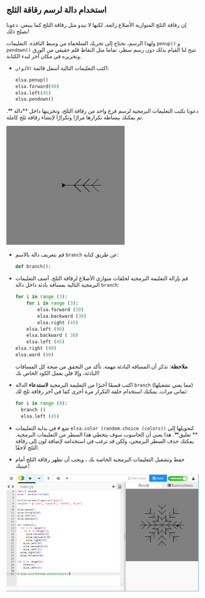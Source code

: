 ## استخدام دالة لرسم رقاقة الثلج

إن رقاقة الثلج المتوازية الأضلاع رائعة، لكنها لا تبدو مثل رقاقة الثلج كما ينبغي. دعونا نصلح ذلك!

ولهذا الرسم، نحتاج إلى تحريك السلحفاة من وسط النافذة. التعليمات `penup()` و `pendown()` تتيح لنا القيام بذلك دون رسم سطر، تماما مثل التقاط قلم حقيقي من الورق وتحريره في مكان آخر لبدء الكتابة.

- اكتب التعليمات التالية أسفل قائمة ` الألوان `:
    
    ```python
    elsa.penup()
    elsa.forward(90)
    elsa.left(45)
    elsa.pendown()
    ```

دعونا نكتب التعليمات البرمجية لرسم فرع واحد من رقاقة الثلج، وتخزينها داخل **دالة **. ثم يمكنك ببساطة تكرارها مرارًا وتكرارًا لإنشاء رقاقة ثلج كاملة.

![branch](images/branch.PNG)

- قم بتعريف دالة بالاسم ` branch ` عن طريق كتابة:
    
    ```python
    def branch():
    ```

- قم بإزالة التعليمة البرمجية لحلقات متوازي الأضلاع لرقاقة الثلج. أضف التعليمات البرمجية التالية بمسافة بادئة داخل دالة ` branch `:
    
    ```python
    for i in range (3):
        for i in range (3):
            elsa.forward (30)
            elsa.backward (30)
            elsa.right (45)
        elsa.left (90)
        elsa.backward ( 30)
        elsa.left (45)
    elsa.right (90)
    elsa.ward (90)
    ```
    
    **ملاحظة**: تذكر أن المسافة البادئة مهمة. تأكد من التحقق من صحة كل المسافات البادئة، وإلا فلن يعمل الكود الخاص بك!

- اكتب قسمًا أخيرًا من التعليمة البرمجية **لاستدعاء** الدالة ` branch ` (مما يعني تشغيلها) ثماني مرات. يمكنك استخدام حلقة التكرار مرة أخرى كما في آخر رقاقة ثلج لك:
    
    ```python
    for i in range (8):
      branch ()
      elsa.left (45)
    ```

- ضع ` # ` في بداية التعليمات ` elsa.color (random.choice (colors)) ` لتحويلها إلى ** تعليق**. هذا يعني أن الحاسوب سوف يتخطى هذا السطر من التعليمات البرمجية. يمكنك حذف السطر البرمجي، ولكن قد ترغب في استخدامه لإضافة لون إلى رقاقة الثلج لاحقًا.

- حفظ وتشغيل التعليمات البرمجية الخاصة بك ، ويجب أن تظهر رقاقة الثلج أمام عينيك!

![](images/snowflake2.png)